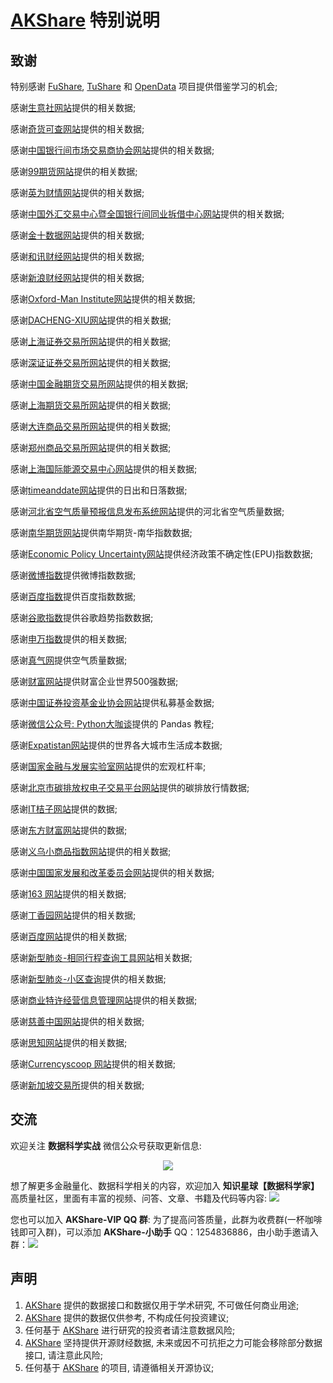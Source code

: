 # [AKShare](https://github.com/akfamily/akshare) 特别说明

## 致谢

特别感谢 [FuShare](https://github.com/jindaxiang/fushare), [TuShare](https://github.com/waditu/tushare) 和 [OpenData](https://github.com/PKUJohnson/OpenData) 项目提供借鉴学习的机会;

感谢[生意社网站](http://www.100ppi.com)提供的相关数据;

感谢[奇货可查网站](https://qhkch.com)提供的相关数据;

感谢[中国银行间市场交易商协会网站](http://www.nafmii.org.cn)提供的相关数据;

感谢[99期货网站](http://www.99qh.com)提供的相关数据;

感谢[英为财情网站](https://cn.investing.com)提供的相关数据;

感谢[中国外汇交易中心暨全国银行间同业拆借中心网站](http://www.chinamoney.com.cn)提供的相关数据;

感谢[金十数据网站](https://www.jin10.com)提供的相关数据;

感谢[和讯财经网站](http://www.hexun.com)提供的相关数据;

感谢[新浪财经网站](https://finance.sina.com.cn)提供的相关数据;

感谢[Oxford-Man Institute网站](https://realized.oxford-man.ox.ac.uk)提供的相关数据;

感谢[DACHENG-XIU网站](https://dachxiu.chicagobooth.edu)提供的相关数据;

感谢[上海证券交易所网站](http://www.sse.com.cn)提供的相关数据;

感谢[深证证券交易所网站](http://www.szse.cn)提供的相关数据;

感谢[中国金融期货交易所网站](http://www.cffex.com.cn)提供的相关数据;

感谢[上海期货交易所网站](http://www.shfe.com.cn)提供的相关数据;

感谢[大连商品交易所网站](http://www.dce.com.cn)提供的相关数据;

感谢[郑州商品交易所网站](http://www.czce.com.cn)提供的相关数据;

感谢[上海国际能源交易中心网站](http://www.ine.com.cn)提供的相关数据;

感谢[timeanddate网站](https://www.timeanddate.com)提供的日出和日落数据;

感谢[河北省空气质量预报信息发布系统网站](http://110.249.223.67)提供的河北省空气质量数据;

感谢[南华期货网站](http://www.nanhua.net)提供南华期货-南华指数数据;

感谢[Economic Policy Uncertainty网站](http://www.nanhua.net)提供经济政策不确定性(EPU)指数数据;

感谢[微博指数](https://data.weibo.com)提供微博指数数据;

感谢[百度指数](http://index.baidu.com)提供百度指数数据;

感谢[谷歌指数](https://trends.google.com)提供谷歌趋势指数数据;

感谢[申万指数](http://www.swsindex.com)提供的相关数据;

感谢[真气网](https://www.zq12369.com)提供空气质量数据;

感谢[财富网站](http://www.fortunechina.com)提供财富企业世界500强数据;

感谢[中国证券投资基金业协会网站](http://gs.amac.org.cn)提供私募基金数据;

感谢[微信公众号: Python大咖谈](https://docs.akshare.top)提供的 Pandas 教程;

感谢[Expatistan网站](https://www.expatistan.com)提供的世界各大城市生活成本数据;

感谢[国家金融与发展实验室网站](http://www.nifd.cn)提供的宏观杠杆率;

感谢[北京市碳排放权电子交易平台网站](https://www.bjets.com.cn)提供的碳排放行情数据;

感谢[IT桔子网站](https://www.itjuzi.com)提供的数据;

感谢[东方财富网站](http://data.eastmoney.com)提供的数据;

感谢[义乌小商品指数网站](http://www.ywindex.com)提供的相关数据;

感谢[中国国家发展和改革委员会网站](http://jgjc.ndrc.gov.cn)提供的相关数据;

感谢[163 网站](https://news.163.com)提供的相关数据;

感谢[丁香园网站](http://3g.dxy.cn)提供的相关数据;

感谢[百度网站](https://voice.baidu.com)提供的相关数据;

感谢[新型肺炎-相同行程查询工具网站](https://rl.inews.qq.com/h5/trip)相关数据;

感谢[新型肺炎-小区查询](https://ncov.html5.qq.com/community?channelid=1&from=singlemessage&isappinstalled=0)提供的相关数据;

感谢[商业特许经营信息管理网站](http://txjy.syggs.mofcom.gov.cn/)提供的相关数据;

感谢[慈善中国网站](http://cishan.chinanpo.gov.cn/platform/login.html)提供的相关数据;

感谢[思知网站](https://www.ownthink.com/)提供的相关数据;

感谢[Currencyscoop 网站](https://currencyscoop.com)提供的相关数据;

感谢[新加坡交易所](https://www.sgx.com/zh-hans/research-education/derivatives)提供的相关数据;

## 交流

欢迎关注 **数据科学实战** 微信公众号获取更新信息:

<div align=center>
    <img src="https://jfds-1252952517.cos.ap-chengdu.myqcloud.com/akshare/readme/qrcode/ds.png">
</div>

想了解更多金融量化、数据科学相关的内容，欢迎加入 **知识星球【数据科学家】** 高质量社区，里面有丰富的视频、问答、文章、书籍及代码等内容: ![](https://jfds-1252952517.cos.ap-chengdu.myqcloud.com/akshare/readme/qrcode/data_scientist.png)

您也可以加入 **AKShare-VIP QQ 群**: 为了提高问答质量，此群为收费群(一杯咖啡钱即可入群)，可以添加 **AKShare-小助手** QQ：1254836886，由小助手邀请入群：![](https://jfds-1252952517.cos.ap-chengdu.myqcloud.com/akshare/readme/qrcode/qr_code_1254836886.jpg)

## 声明

1. [AKShare](https://github.com/akfamily/akshare) 提供的数据接口和数据仅用于学术研究, 不可做任何商业用途;
2. [AKShare](https://github.com/akfamily/akshare) 提供的数据仅供参考, 不构成任何投资建议;
3. 任何基于 [AKShare](https://github.com/akfamily/akshare) 进行研究的投资者请注意数据风险;
4. [AKShare](https://github.com/akfamily/akshare) 坚持提供开源财经数据, 未来或因不可抗拒之力可能会移除部分数据接口, 请注意此风险;
5. 任何基于 [AKShare](https://github.com/akfamily/akshare) 的项目, 请遵循相关开源协议;
